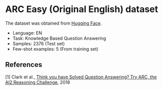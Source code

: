 # ARC Easy (Original English) dataset

The dataset was obtained from [Hugging Face](https://huggingface.co/datasets/allenai/ai2_arc).

- Language: EN
- Task: Knowledge Based Question Answering
- Samples: 2376 (Test set)
- Few-shot examples: 5 (From training set)

## References

[1] Clark et al., [Think you have Solved Question Answering? Try ARC, the AI2 Reasoning Challenge](https://arxiv.org/abs/1803.05457), 2018
